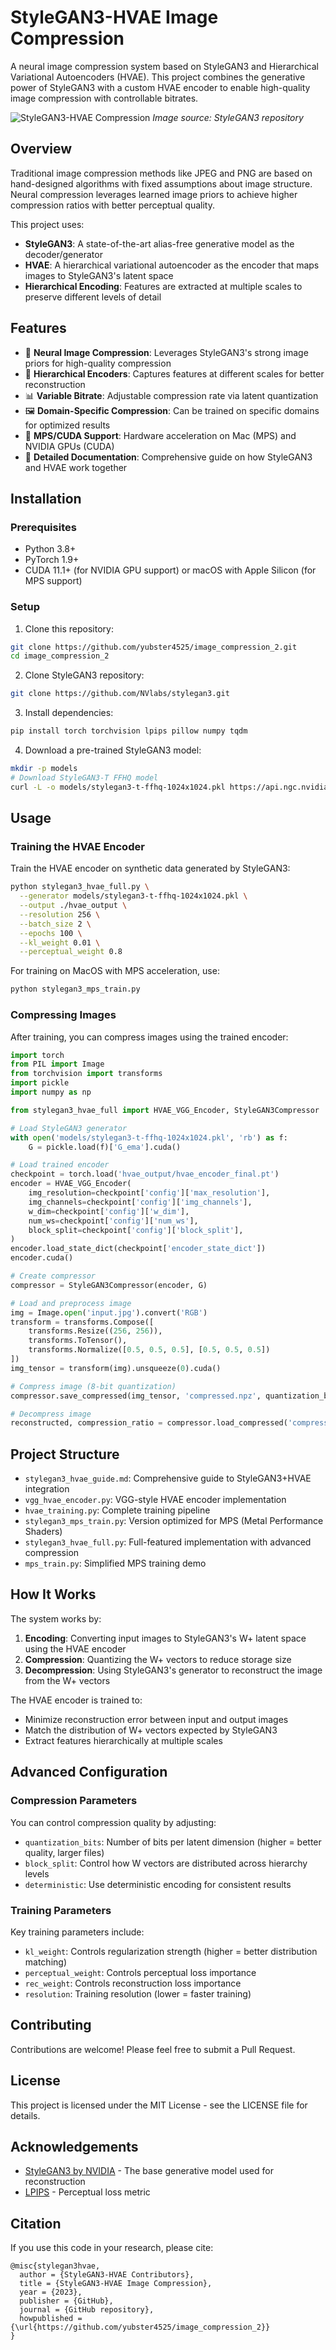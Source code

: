 # StyleGAN3-HVAE Image Compression

A neural image compression system based on StyleGAN3 and Hierarchical Variational Autoencoders (HVAE). This project combines the generative power of StyleGAN3 with a custom HVAE encoder to enable high-quality image compression with controllable bitrates.

![StyleGAN3-HVAE Compression](https://raw.githubusercontent.com/NVlabs/stylegan3/main/docs/stylegan3-teaser-1920x1006.png)
*Image source: StyleGAN3 repository*

## Overview

Traditional image compression methods like JPEG and PNG are based on hand-designed algorithms with fixed assumptions about image structure. Neural compression leverages learned image priors to achieve higher compression ratios with better perceptual quality.

This project uses:
- **StyleGAN3**: A state-of-the-art alias-free generative model as the decoder/generator
- **HVAE**: A hierarchical variational autoencoder as the encoder that maps images to StyleGAN3's latent space
- **Hierarchical Encoding**: Features are extracted at multiple scales to preserve different levels of detail

## Features

- 🚀 **Neural Image Compression**: Leverages StyleGAN3's strong image priors for high-quality compression
- 🧠 **Hierarchical Encoders**: Captures features at different scales for better reconstruction
- 📊 **Variable Bitrate**: Adjustable compression rate via latent quantization
- 🖼️ **Domain-Specific Compression**: Can be trained on specific domains for optimized results
- 🔄 **MPS/CUDA Support**: Hardware acceleration on Mac (MPS) and NVIDIA GPUs (CUDA)
- 📝 **Detailed Documentation**: Comprehensive guide on how StyleGAN3 and HVAE work together

## Installation

### Prerequisites

- Python 3.8+
- PyTorch 1.9+
- CUDA 11.1+ (for NVIDIA GPU support) or macOS with Apple Silicon (for MPS support)

### Setup

1. Clone this repository:
```bash
git clone https://github.com/yubster4525/image_compression_2.git
cd image_compression_2
```

2. Clone StyleGAN3 repository:
```bash
git clone https://github.com/NVlabs/stylegan3.git
```

3. Install dependencies:
```bash
pip install torch torchvision lpips pillow numpy tqdm
```

4. Download a pre-trained StyleGAN3 model:
```bash
mkdir -p models
# Download StyleGAN3-T FFHQ model
curl -L -o models/stylegan3-t-ffhq-1024x1024.pkl https://api.ngc.nvidia.com/v2/models/nvidia/research/stylegan3/versions/1/files/stylegan3-t-ffhq-1024x1024.pkl
```

## Usage

### Training the HVAE Encoder

Train the HVAE encoder on synthetic data generated by StyleGAN3:

```bash
python stylegan3_hvae_full.py \
  --generator models/stylegan3-t-ffhq-1024x1024.pkl \
  --output ./hvae_output \
  --resolution 256 \
  --batch_size 2 \
  --epochs 100 \
  --kl_weight 0.01 \
  --perceptual_weight 0.8
```

For training on MacOS with MPS acceleration, use:

```bash
python stylegan3_mps_train.py
```

### Compressing Images

After training, you can compress images using the trained encoder:

```python
import torch
from PIL import Image
from torchvision import transforms
import pickle
import numpy as np

from stylegan3_hvae_full import HVAE_VGG_Encoder, StyleGAN3Compressor

# Load StyleGAN3 generator
with open('models/stylegan3-t-ffhq-1024x1024.pkl', 'rb') as f:
    G = pickle.load(f)['G_ema'].cuda()

# Load trained encoder
checkpoint = torch.load('hvae_output/hvae_encoder_final.pt')
encoder = HVAE_VGG_Encoder(
    img_resolution=checkpoint['config']['max_resolution'],
    img_channels=checkpoint['config']['img_channels'],
    w_dim=checkpoint['config']['w_dim'],
    num_ws=checkpoint['config']['num_ws'],
    block_split=checkpoint['config']['block_split'],
)
encoder.load_state_dict(checkpoint['encoder_state_dict'])
encoder.cuda()

# Create compressor
compressor = StyleGAN3Compressor(encoder, G)

# Load and preprocess image
img = Image.open('input.jpg').convert('RGB')
transform = transforms.Compose([
    transforms.Resize((256, 256)),
    transforms.ToTensor(),
    transforms.Normalize([0.5, 0.5, 0.5], [0.5, 0.5, 0.5])
])
img_tensor = transform(img).unsqueeze(0).cuda()

# Compress image (8-bit quantization)
compressor.save_compressed(img_tensor, 'compressed.npz', quantization_bits=8)

# Decompress image
reconstructed, compression_ratio = compressor.load_compressed('compressed.npz')
```

## Project Structure

- `stylegan3_hvae_guide.md`: Comprehensive guide to StyleGAN3+HVAE integration
- `vgg_hvae_encoder.py`: VGG-style HVAE encoder implementation
- `hvae_training.py`: Complete training pipeline
- `stylegan3_mps_train.py`: Version optimized for MPS (Metal Performance Shaders)
- `stylegan3_hvae_full.py`: Full-featured implementation with advanced compression
- `mps_train.py`: Simplified MPS training demo

## How It Works

The system works by:

1. **Encoding**: Converting input images to StyleGAN3's W+ latent space using the HVAE encoder
2. **Compression**: Quantizing the W+ vectors to reduce storage size
3. **Decompression**: Using StyleGAN3's generator to reconstruct the image from the W+ vectors

The HVAE encoder is trained to:
- Minimize reconstruction error between input and output images
- Match the distribution of W+ vectors expected by StyleGAN3
- Extract features hierarchically at multiple scales

## Advanced Configuration

### Compression Parameters

You can control compression quality by adjusting:

- `quantization_bits`: Number of bits per latent dimension (higher = better quality, larger files)
- `block_split`: Control how W vectors are distributed across hierarchy levels
- `deterministic`: Use deterministic encoding for consistent results

### Training Parameters

Key training parameters include:

- `kl_weight`: Controls regularization strength (higher = better distribution matching)
- `perceptual_weight`: Controls perceptual loss importance
- `rec_weight`: Controls reconstruction loss importance
- `resolution`: Training resolution (lower = faster training)

## Contributing

Contributions are welcome! Please feel free to submit a Pull Request.

## License

This project is licensed under the MIT License - see the LICENSE file for details.

## Acknowledgements

- [StyleGAN3 by NVIDIA](https://github.com/NVlabs/stylegan3) - The base generative model used for reconstruction
- [LPIPS](https://github.com/richzhang/PerceptualSimilarity) - Perceptual loss metric

## Citation

If you use this code in your research, please cite:

```
@misc{stylegan3hvae,
  author = {StyleGAN3-HVAE Contributors},
  title = {StyleGAN3-HVAE Image Compression},
  year = {2023},
  publisher = {GitHub},
  journal = {GitHub repository},
  howpublished = {\url{https://github.com/yubster4525/image_compression_2}}
}
```